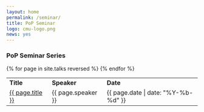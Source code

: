 ```yaml
---
layout: home
permalink: /seminar/
title: PoP Seminar
logo: cmu-logo.png
news: yes
---
```


<h3> PoP Seminar Series </h3>

<table class='table table-striped'>
<tr>
  <td><b>Title</b></td>
  <td><b>Speaker</b></td>
  <td><b>Date</b></td>
</tr>    
{% for page in site.talks reversed %}
<tr>
  <td><a href="{{ page.url | relative_url }}">{{ page.title }}</a></td>
  <td>{{ page.speaker }}</td>
  <td>{{ page.date | date: "%Y-%b-%d" }}</td>
</tr>               
{% endfor %}
</table>
